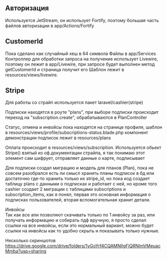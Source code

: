 ## Авторизация
Используется JetStream, он использует Fortify, поэтому большая часть файлов авторизации в app/Actions/Fortify

## CustomerId
Пока сделано как случайный хеш в 64 символа
Файлы в app/Services
Контроллер для обработки запроса на получение использует Livewire, поэтому он лежит в app/Livewire, при запросе будет выполнен метод getCustomerId и страница получит его
Шаблон лежит в resources/views/livewire.

## Stripe
Для работы со страйп используется пакет laravel/cashier(stripe)

Подписки находятся в роуте "plans", при выборе подписки происходит переход на "subscription.create", обрабатываются в PlanController

Статус, отмена и инвойсы пока находятся на странице профиля, шаблон в resources/views/profile/subscriptions-status.blade.php
компонент демонстрации подписок лежит в resources/plans

Оплата происходит в resources/views/subscription. Используется обьект Stripe() взятый из оф.документации страйпа, я так понимаю этот элемент сам шифрует, отправляет данные о карте, подписывает

Для подписки создал миграцию и модель для планов (Plan), пока не совсем разобрался есть ли смысл хранить планы подписок в бд или достаточно где-то хранить только их stripe_id, но пока код создает таблицу plans с данными о подписках и работает с ней, но кроме того cashier создает 2 миграции с таблицами subscriptions и subscription_items, как я понял, первая это основная информация о подписках пользователей, вторая вспомогательная хранит детали.


Инвойсы  
Так как все апи позволяют скачивать только по 1 инвойсу за раз, или получать информацию и собирать пдф вручную, я просто сделал ссылки на все инвойсы, если это нормальный вариант, можно будет ссылки на инвойсы как то удобно скрыть и показывать только нужные.

Несколько скриншотов  
https://drive.google.com/drive/folders/1yGoYrf4CQAMNIlgFjQRNlmVMeuacMmba?usp=sharing
